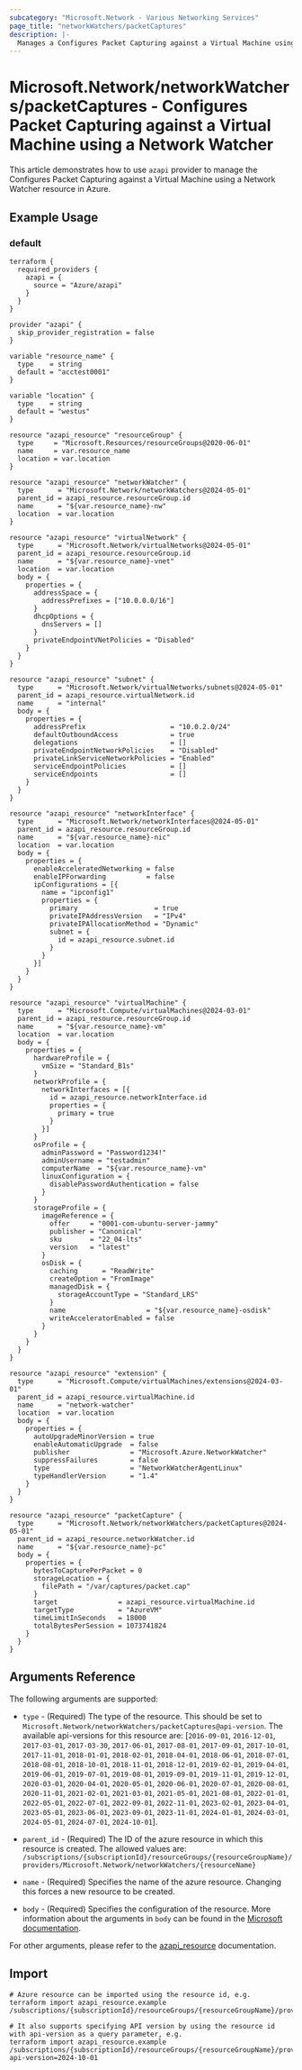 ```yaml
---
subcategory: "Microsoft.Network - Various Networking Services"
page_title: "networkWatchers/packetCaptures"
description: |-
  Manages a Configures Packet Capturing against a Virtual Machine using a Network Watcher.
---
```


# Microsoft.Network/networkWatchers/packetCaptures - Configures Packet Capturing against a Virtual Machine using a Network Watcher

This article demonstrates how to use `azapi` provider to manage the Configures Packet Capturing against a Virtual Machine using a Network Watcher resource in Azure.

## Example Usage

### default

```hcl
terraform {
  required_providers {
    azapi = {
      source = "Azure/azapi"
    }
  }
}

provider "azapi" {
  skip_provider_registration = false
}

variable "resource_name" {
  type    = string
  default = "acctest0001"
}

variable "location" {
  type    = string
  default = "westus"
}

resource "azapi_resource" "resourceGroup" {
  type     = "Microsoft.Resources/resourceGroups@2020-06-01"
  name     = var.resource_name
  location = var.location
}

resource "azapi_resource" "networkWatcher" {
  type      = "Microsoft.Network/networkWatchers@2024-05-01"
  parent_id = azapi_resource.resourceGroup.id
  name      = "${var.resource_name}-nw"
  location  = var.location
}

resource "azapi_resource" "virtualNetwork" {
  type      = "Microsoft.Network/virtualNetworks@2024-05-01"
  parent_id = azapi_resource.resourceGroup.id
  name      = "${var.resource_name}-vnet"
  location  = var.location
  body = {
    properties = {
      addressSpace = {
        addressPrefixes = ["10.0.0.0/16"]
      }
      dhcpOptions = {
        dnsServers = []
      }
      privateEndpointVNetPolicies = "Disabled"
    }
  }
}

resource "azapi_resource" "subnet" {
  type      = "Microsoft.Network/virtualNetworks/subnets@2024-05-01"
  parent_id = azapi_resource.virtualNetwork.id
  name      = "internal"
  body = {
    properties = {
      addressPrefix                     = "10.0.2.0/24"
      defaultOutboundAccess             = true
      delegations                       = []
      privateEndpointNetworkPolicies    = "Disabled"
      privateLinkServiceNetworkPolicies = "Enabled"
      serviceEndpointPolicies           = []
      serviceEndpoints                  = []
    }
  }
}

resource "azapi_resource" "networkInterface" {
  type      = "Microsoft.Network/networkInterfaces@2024-05-01"
  parent_id = azapi_resource.resourceGroup.id
  name      = "${var.resource_name}-nic"
  location  = var.location
  body = {
    properties = {
      enableAcceleratedNetworking = false
      enableIPForwarding          = false
      ipConfigurations = [{
        name = "ipconfig1"
        properties = {
          primary                   = true
          privateIPAddressVersion   = "IPv4"
          privateIPAllocationMethod = "Dynamic"
          subnet = {
            id = azapi_resource.subnet.id
          }
        }
      }]
    }
  }
}

resource "azapi_resource" "virtualMachine" {
  type      = "Microsoft.Compute/virtualMachines@2024-03-01"
  parent_id = azapi_resource.resourceGroup.id
  name      = "${var.resource_name}-vm"
  location  = var.location
  body = {
    properties = {
      hardwareProfile = {
        vmSize = "Standard_B1s"
      }
      networkProfile = {
        networkInterfaces = [{
          id = azapi_resource.networkInterface.id
          properties = {
            primary = true
          }
        }]
      }
      osProfile = {
        adminPassword = "Password1234!"
        adminUsername = "testadmin"
        computerName  = "${var.resource_name}-vm"
        linuxConfiguration = {
          disablePasswordAuthentication = false
        }
      }
      storageProfile = {
        imageReference = {
          offer     = "0001-com-ubuntu-server-jammy"
          publisher = "Canonical"
          sku       = "22_04-lts"
          version   = "latest"
        }
        osDisk = {
          caching      = "ReadWrite"
          createOption = "FromImage"
          managedDisk = {
            storageAccountType = "Standard_LRS"
          }
          name                    = "${var.resource_name}-osdisk"
          writeAcceleratorEnabled = false
        }
      }
    }
  }
}

resource "azapi_resource" "extension" {
  type      = "Microsoft.Compute/virtualMachines/extensions@2024-03-01"
  parent_id = azapi_resource.virtualMachine.id
  name      = "network-watcher"
  location  = var.location
  body = {
    properties = {
      autoUpgradeMinorVersion = true
      enableAutomaticUpgrade  = false
      publisher               = "Microsoft.Azure.NetworkWatcher"
      suppressFailures        = false
      type                    = "NetworkWatcherAgentLinux"
      typeHandlerVersion      = "1.4"
    }
  }
}

resource "azapi_resource" "packetCapture" {
  type      = "Microsoft.Network/networkWatchers/packetCaptures@2024-05-01"
  parent_id = azapi_resource.networkWatcher.id
  name      = "${var.resource_name}-pc"
  body = {
    properties = {
      bytesToCapturePerPacket = 0
      storageLocation = {
        filePath = "/var/captures/packet.cap"
      }
      target               = azapi_resource.virtualMachine.id
      targetType           = "AzureVM"
      timeLimitInSeconds   = 18000
      totalBytesPerSession = 1073741824
    }
  }
}

```



## Arguments Reference

The following arguments are supported:

* `type` - (Required) The type of the resource. This should be set to `Microsoft.Network/networkWatchers/packetCaptures@api-version`. The available api-versions for this resource are: [`2016-09-01`, `2016-12-01`, `2017-03-01`, `2017-03-30`, `2017-06-01`, `2017-08-01`, `2017-09-01`, `2017-10-01`, `2017-11-01`, `2018-01-01`, `2018-02-01`, `2018-04-01`, `2018-06-01`, `2018-07-01`, `2018-08-01`, `2018-10-01`, `2018-11-01`, `2018-12-01`, `2019-02-01`, `2019-04-01`, `2019-06-01`, `2019-07-01`, `2019-08-01`, `2019-09-01`, `2019-11-01`, `2019-12-01`, `2020-03-01`, `2020-04-01`, `2020-05-01`, `2020-06-01`, `2020-07-01`, `2020-08-01`, `2020-11-01`, `2021-02-01`, `2021-03-01`, `2021-05-01`, `2021-08-01`, `2022-01-01`, `2022-05-01`, `2022-07-01`, `2022-09-01`, `2022-11-01`, `2023-02-01`, `2023-04-01`, `2023-05-01`, `2023-06-01`, `2023-09-01`, `2023-11-01`, `2024-01-01`, `2024-03-01`, `2024-05-01`, `2024-07-01`, `2024-10-01`].

* `parent_id` - (Required) The ID of the azure resource in which this resource is created. The allowed values are:  
  `/subscriptions/{subscriptionId}/resourceGroups/{resourceGroupName}/providers/Microsoft.Network/networkWatchers/{resourceName}`

* `name` - (Required) Specifies the name of the azure resource. Changing this forces a new resource to be created.

* `body` - (Required) Specifies the configuration of the resource. More information about the arguments in `body` can be found in the [Microsoft documentation](https://learn.microsoft.com/en-us/azure/templates/Microsoft.Network/networkWatchers/packetCaptures?pivots=deployment-language-terraform).

For other arguments, please refer to the [azapi_resource](https://registry.terraform.io/providers/Azure/azapi/latest/docs/resources/resource) documentation.

## Import

 ```shell
 # Azure resource can be imported using the resource id, e.g.
 terraform import azapi_resource.example /subscriptions/{subscriptionId}/resourceGroups/{resourceGroupName}/providers/Microsoft.Network/networkWatchers/{resourceName}/packetCaptures/{resourceName}
 
 # It also supports specifying API version by using the resource id with api-version as a query parameter, e.g.
 terraform import azapi_resource.example /subscriptions/{subscriptionId}/resourceGroups/{resourceGroupName}/providers/Microsoft.Network/networkWatchers/{resourceName}/packetCaptures/{resourceName}?api-version=2024-10-01
 ```
